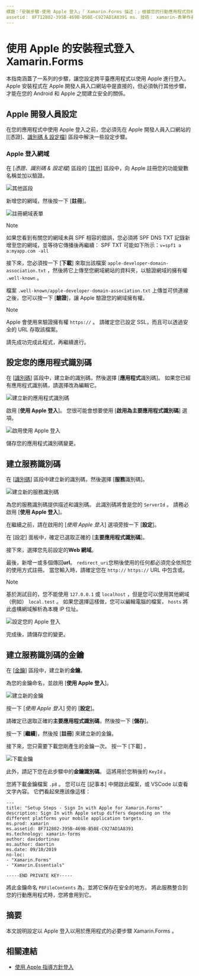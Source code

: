 ```yaml
---
標題：「安裝步驟-使用 Apple 登入」「 Xamarin.Forms 描述：」根據您的行動應用程式目標不同的平臺，使用 apple 安裝登入會有所不同。」
assetid： 8F712802-395B-469B-B5BE-C927AD1A8391 ms. 技術： xamarin-表單作者： davidortinau ms. author： daortin ms. 日期：09/10/2019 否-loc： [ Xamarin.Forms ， Xamarin.Essentials ]
---
```


# <a name="setup-sign-in-with-apple-for-xamarinforms"></a>使用 Apple 的安裝程式登入Xamarin.Forms

本指南涵蓋了一系列的步驟，讓您設定跨平臺應用程式以使用 Apple 進行登入。 Apple 安裝程式在 Apple 開發人員入口網站中是直接的，但必須執行其他步驟，才能在您的 Android 和 Apple 之間建立安全的關係。 

## <a name="apple-developer-setup"></a>Apple 開發人員設定

在您的應用程式中使用 Apple 登入之前，您必須先在 Apple 開發人員入口網站的 [[憑證]、[識別碼 & 設定檔](https://developer.apple.com/account/resources/)] 區段中解決一些設定步驟。

### <a name="apple-sign-in-domain"></a>Apple 登入網域

在 [*憑證、識別碼 & 設定檔*] 區段的 [[其他](https://developer.apple.com/account/resources/services/list)] 區段中，向 Apple 註冊您的功能變數名稱並加以驗證。

![其他區段](sign-in-images/readme-signin-domain-configure.png)

新增您的網域，然後按一下 [**註冊**]。

![註冊網域表單](sign-in-images/readme-signin-domain-more.png)

> [!NOTE]
> 如果您看到有關您的網域未與 SPF 相容的錯誤，您必須將 SPF DNS TXT 記錄新增至您的網域，並等待它傳播後再繼續： SPF TXT 可能如下所示：`v=spf1 a a:myapp.com -all`

接下來，您必須按一下 [**下載**] 來取出該檔案 `apple-developer-domain-association.txt` ，然後將它上傳至您網域網站的資料夾，以驗證網域的擁有權 `.well-known` 。

檔案 `.well-known/apple-developer-domain-association.txt` 上傳並可供連線之後，您可以按一下 [**驗證**]，讓 Apple 驗證您的網域擁有權。

> [!NOTE]
> Apple 會使用來驗證擁有權 `https://` 。 請確定您已設定 SSL，而且可以透過安全的 URL 存取該檔案。

請先成功完成此程式，再繼續進行。

## <a name="setup-your-app-id"></a>設定您的應用程式識別碼

在 [[識別碼](https://developer.apple.com/account/resources/identifiers/list)] 區段中，建立新的識別碼，然後選擇 [**應用程式**識別碼]。 如果您已經有應用程式識別碼，請選擇改為編輯它。

![建立新的應用程式識別碼](sign-in-images/readme-appid-create.png)

啟用 [**使用 Apple 登入**]。 您很可能會想要使用 [**啟用為主要應用程式識別碼**] 選項。

![啟用使用 Apple 登入](sign-in-images/readme-appid-signin.png)

儲存您的應用程式識別碼變更。

## <a name="create-a-service-id"></a>建立服務識別碼

在 [[識別碼](https://developer.apple.com/account/resources/identifiers/list/serviceId)] 區段中建立新的識別碼，然後選擇 [**服務**識別碼]。

![建立新的服務識別碼](sign-in-images/readme-serviceid-create.png)

為您的服務識別碼提供描述和識別碼。  此識別碼將會是您的 `ServerId` 。  請務必啟用 [**使用 Apple 登入**]。

在繼續之前，請在啟用的 [_使用 Apple 登入_] 選項旁按一下 [**設定**]。

在 [設定] 面板中，確定已選取正確的 [**主要應用程式識別碼**]。

接下來，選擇您先前設定的**Web 網域**。

最後，新增一或多個傳回**url**。  `redirect_uri`您稍後使用的任何都必須完全依照您的使用方式註冊。  當您輸入時，請確定您在 `http://` `https://` URL 中包含或。

> [!NOTE]
> 基於測試目的，您不能使用 `127.0.0.1` 或 `localhost` ，但是您可以使用其他網域（例如） `local.test` 。  如果您選擇這樣做，您可以編輯電腦的檔案， `hosts` 將此虛構網域解析為本機 IP 位址。

![設定您的 Apple 登入](sign-in-images/readme-serviceid-configure.png)

完成後，請儲存您的變更。

## <a name="create-a-key-for-your-services-id"></a>建立服務識別碼的金鑰

在 [[金鑰](https://developer.apple.com/account/resources/authkeys/list)] 區段中，建立新的**金鑰**。

為您的金鑰命名，並啟用 [**使用 Apple 登入**]。

![建立新的金鑰](sign-in-images/readme-key-create.png)

按一下 [_使用 Apple 登入_] 旁的 [**設定**]。

請確定已選取正確的**主要應用程式識別碼**，然後按一下 [**儲存**]。

按一下 [**繼續**]，然後按 [**註冊**] 來建立新的金鑰。

接下來，您只需要下載您剛產生的金鑰一次。  按一下 [下載]  。

![下載金鑰](sign-in-images/readme-key-download.png)

此外，請記下您在此步驟中的**金鑰識別碼**。 這將用於您稍後的 `KeyId` 。

您將下載金鑰檔案 `.p8` 。  您可以在 [記事本] 中開啟此檔案，或 VSCode 以查看文字內容。  它們看起來應該像這樣：

```
---
title: "Setup Steps - Sign In with Apple for Xamarin.Forms"
description: Sign In with Apple setup differs depending on the different platforms your mobile application targets.
ms.prod: xamarin
ms.assetid: 8F712802-395B-469B-B5BE-C927AD1A8391
ms.technology: xamarin-forms
author: davidortinau
ms.author: daortin
ms.date: 09/10/2019
no-loc:
- "Xamarin.Forms"
- "Xamarin.Essentials"

-----END PRIVATE KEY-----
```

將此金鑰命名 `P8FileContents` 為，並將它保存在安全的地方。 將此服務整合到您的行動應用程式時，您將會用到它。

## <a name="summary"></a>摘要

本文說明設定以 Apple 登入以用於應用程式的必要步驟 Xamarin.Forms 。

## <a name="related-links"></a>相關連結

- [使用 Apple 指導方針登入](https://developer.apple.com/design/human-interface-guidelines/sign-in-with-apple/overview/)
  